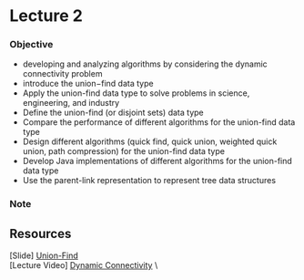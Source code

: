# Lecture 2

### Objective

- developing and analyzing algorithms by considering the dynamic 
connectivity problem
- introduce the union−find data type
- Apply the union-find data type to solve problems in science, 
engineering, and industry
- Define the union-find (or disjoint sets) data type
- Compare the performance of different algorithms for the union-find data type
- Design different algorithms (quick find, quick union, weighted 
quick union, path compression) for the union-find data type
- Develop Java implementations of different algorithms for the union-find data type
- Use the parent-link representation to represent tree data structures

### Note

## Resources

[Slide] [Union-Find](https://d3c33hcgiwev3.cloudfront.net/_b65e7611894ba175de27bd14793f894a_15UnionFind.pdf?Expires=1661731200&Signature=DOQjT7TAhgaSueLWa0SqtzPqeqDOUJVeiVKhbwTsC-yPG88ToPleTRJhFSc4s8Eto~JuMUHvdyZ7m8XoJocqFPfNyoMGu~KnwqMm7RGsZVP6Gm4uF6FOlMneaufwuPqWXod2VLGiCpHCIh28k7njcOFSmdeNYUabHw3UQ~lNnv8_&Key-Pair-Id=APKAJLTNE6QMUY6HBC5A) \
[Lecture Video] [Dynamic Connectivity](https://www.coursera.org/learn/algorithms-part1/lecture/fjxHC/dynamic-connectivity) \